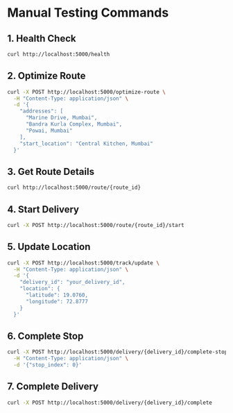 # Manual Testing Commands

## 1. Health Check
```bash
curl http://localhost:5000/health
```

## 2. Optimize Route
```bash
curl -X POST http://localhost:5000/optimize-route \
  -H "Content-Type: application/json" \
  -d '{
    "addresses": [
      "Marine Drive, Mumbai",
      "Bandra Kurla Complex, Mumbai",
      "Powai, Mumbai"
    ],
    "start_location": "Central Kitchen, Mumbai"
  }'
```

## 3. Get Route Details
```bash
curl http://localhost:5000/route/{route_id}
```

## 4. Start Delivery
```bash
curl -X POST http://localhost:5000/route/{route_id}/start
```

## 5. Update Location
```bash
curl -X POST http://localhost:5000/track/update \
  -H "Content-Type: application/json" \
  -d '{
    "delivery_id": "your_delivery_id",
    "location": {
      "latitude": 19.0760,
      "longitude": 72.8777
    }
  }'
```

## 6. Complete Stop
```bash
curl -X POST http://localhost:5000/delivery/{delivery_id}/complete-stop \
  -H "Content-Type: application/json" \
  -d '{"stop_index": 0}'
```

## 7. Complete Delivery
```bash
curl -X POST http://localhost:5000/delivery/{delivery_id}/complete
```

